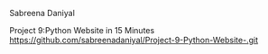 Sabreena Daniyal

Project 9:Python Website in 15 Minutes
https://github.com/sabreenadaniyal/Project-9-Python-Website-.git
